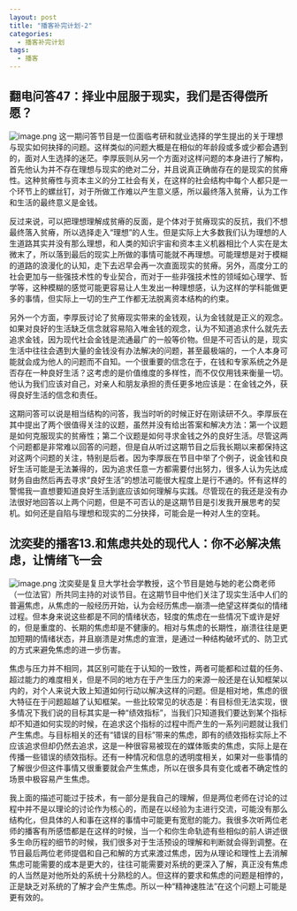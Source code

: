 ```yaml
---
layout: post
title: "播客补完计划-2"
categories:
  - 播客补完计划
tags:
  - 播客
---
```

## 翻电问答47：择业中屈服于现实，我们是否得偿所愿？
![image.png](https://cdn.nlark.com/yuque/0/2021/png/22405881/1634223039057-915442df-a197-4dd4-ac29-7946962e9852.png#clientId=u9fe4d88b-9272-4&from=paste&height=691&id=ub348ccc0&margin=%5Bobject%20Object%5D&name=image.png&originHeight=1382&originWidth=824&originalType=binary&ratio=1&size=892534&status=done&style=none&taskId=u067aff4b-f5b0-407a-aff3-6ca9be9c597&width=412)
这一期问答节目是一位面临考研和就业选择的学生提出的关于理想与现实如何抉择的问题。这样类似的问题大概是在相似的年龄段或多或少都会遇到的，面对人生选择的迷茫。李厚辰则从另一个方面对这样问题的本身进行了解构，首先他认为并不存在理想与现实的绝对二分，并且说真正确凿存在的是现实的贫瘠性。这种贫瘠性与资本主义的分工社会有关，在这样的社会结构中每个人都只是一个环节上的螺丝钉，对于所做工作难以产生意义感，所以最终落入贫瘠，认为工作和生活的最终意义是金钱。

反过来说，可以把理想理解成贫瘠的反面，是个体对于贫瘠现实的反抗，我们不想最终落入贫瘠，所以选择走入“理想”的人生。但是实际上大多数我们认为理想的人生道路其实并没有那么理想，和人类的知识宇宙和资本主义机器相比个人实在是太微末了，所以落到最后的现实上所做的事情可能就不再理想。可能理想是对于模糊的道路的浪漫化的认知，走下去迟早会再一次直面现实的贫瘠。另外，高度分工的社会更加与一些强技术性的专业契合，而对于一些非强技术性的领域如心理学、哲学等，这种模糊的感觉可能更容易让人生发出一种理想感，认为这样的学科能做更多的事情，但实际上一切的生产工作都无法脱离资本结构的约束。

另外一个方面，李厚辰讨论了贫瘠现实带来的金钱观，认为金钱就是正义的观念。如果对良好的生活缺乏信念就容易陷入唯金钱的观念，认为不知道追求什么就先去追求金钱，因为现代社会金钱是流通最广的一般等价物。但是不可否认的是，现实生活中往往会遇到大量的金钱没有办法解决的问题，甚至最极端的，一个人本身可能就会成为他人的问题而不自知。一个很重要的信念在于，在钱和专家系统之外是否存在一种良好生活？这考虑的是价值维度的多样性，而不仅仅用钱来衡量一切。他认为我们应该对自己，对亲人和朋友承担的责任更多地应该是：在金钱之外，获得良好生活的信念和责任。

这期问答可以说是相当结构的问答，我当时听的时候正好在刚读研不久。李厚辰在其中提出了两个很值得关注的议题，虽然并没有给出答案和解决方法：第一个议题是如何克服现实的贫瘠性；第二个议题是如何寻求金钱之外的良好生活。尽管这两个问题都是非常难以回答的问题，但是自从听过这期节目之后我长期以来都保持这对这两个问题的关注，特别是后者。因为李厚辰在节目中举了个例子，说金钱和良好生活可能是无法兼得的，因为追求任意一方都需要付出努力，很多人认为先达成财务自由然后再去寻求“良好生活”的想法可能很大程度上是行不通的。怀有这样的警惕我一直想要知道良好生活到底应该如何理解与实践。尽管现在的我还是没有办法很好地回答以上两个问题，但是不可否认的是这期节目是引发我开展思考的契机。如何还是自陷与理想和现实的二分抉择，可能会是一种对人生的空耗。
## 沈奕斐的播客13.和焦虑共处的现代人：你不必解决焦虑，让情绪飞一会
![image.png](https://cdn.nlark.com/yuque/0/2021/png/22405881/1634224195531-4cdfebf7-5f90-4b56-b7e7-bc2abf993efe.png#clientId=u9fe4d88b-9272-4&from=paste&height=691&id=ud3e4d242&margin=%5Bobject%20Object%5D&name=image.png&originHeight=1382&originWidth=824&originalType=binary&ratio=1&size=409318&status=done&style=none&taskId=ub1366121-f97f-4efc-a5fb-c6efed71bec&width=412)
沈奕斐是复旦大学社会学教授，这个节目是她与她的老公商老师（一位法官）所共同主持的对谈节目。在这期节目中他们关注了现实生活中人们的普遍焦虑，从焦虑的一般经历开始，认为会经历焦虑—崩溃—绝望这样类似的情绪过程。但本身来说这些都是不同的情绪状态，轻度的焦虑在一些情况下或许是好的，但是重度的、长期的焦虑却是不健康的。相对与焦虑的长期性，崩溃往往是更加短期的情绪状态，并且崩溃是对焦虑的宣泄，是通过一种结构破坏式的、防卫式的方式来避免焦虑的进一步伤害。

焦虑与压力并不相同，其区别可能在于认知的一致性，两者可能都和过载的任务、超过能力的难度相关，但是不同的地方在于产生压力的来源一般还是在认知框架以内的，对个人来说大致上知道如何行动以解决这样的问题。但是相对地，焦虑的很大特征在于问题超越了认知框架。一些比较常见的状态是：有目标但无法实现，很多情况下我们说的目标其实是一种“绩效指标”，当我们只知道我们要达到某个指标却不知道如何实现的时候，在追求这个指标的过程中而产生的一系列问题就让我们产生焦虑。与目标相关的还有“错误的目标”带来的焦虑，即有的绩效指标实际上不应该追求但却仍然去追求，这是一种很容易被现在的媒体贩卖的焦虑，实际上是在传播一些错误的绩效指标。还有一种情况和信息的透明度相关，如果对一些事情的了解很少但这件事情又很重要就会产生焦虑，所以在很多具有变化或者不确定性的场景中极容易产生焦虑。

我上面的描述可能过于技术，有一部分是我自己的理解，但是两位老师在讨论的过程中并不是以理论的讨论作为核心的，而是在以经验为主进行交流，可能没有那么结构化，但具体的人和事在这样的事情中可能更有宽慰的能力。我很多次听两位老师的播客有所感悟都是在这样的时候，当一个和你生命轨迹有些相似的前人讲述很多生命历程的细节的时候，我们很多对于生活预设的理解和判断就会得到调整。在节目最后两位老师提倡和自己和解的方式来渡过焦虑，因为从理论和理性上去消解焦虑可能需要的成本是更大的，往往可能需要对系统的更深入了解，真正没有焦虑的人当然是对他所处的系统十分熟稔的人。但这样的要求和焦虑的问题是相悖的，正是缺乏对系统的了解才会产生焦虑。所以一种“精神速胜法”在这个问题上可能是更有效的。
